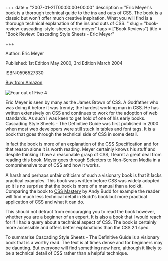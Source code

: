 +++
date = "2007-01-21T00:00:00+00:00"
description = "Eric Meyer's book is a thorough technical guide to the ins and outs of CSS.  The book is a classic but won't offer much creative inspiration. What you will find is a thorough technical explanation of the ins and outs of CSS. "
slug = "book-review-cascading-style-sheets-eric-meyer"
tags = ["Book Reviews"]
title = "Book Review: Cascading Style Sheets - Eric Meyer"

+++

Author: Eric Meyer

Published: 1st Edition May 2000, 3rd Edition March 2004

ISBN:0596527330

[Buy from Amazon](http://www.amazon.com/CSS-Definitive-Guide-Eric-Meyer/dp/0596527330)

![Four out of Five](/images/books/four_stars.gif "Four out of Five") <span class="rating">4</span>

Eric Meyer is seen by many as the James Brown of CSS. A Godfather who was doing it before it was trendy; the hardest working man in CSS. He has written extensively on CSS and continues to work for the adoption of web standards. As such I was keen to get hold of one of his early books. Cascading Style Sheets - The Definitive Guide was first published in 2000 when most web developers were still stuck in tables and font tags. It is a book that goes through the technical side of CSS in some detail.

In fact the book is more of an explanation of the CSS Specification and for that reason alone it is worth reading. Meyer certainly knows his stuff and despite thinking I have a reasonable grasp of CSS, I learnt a great deal from reading this book. Meyer goes through Selectors to Non-Screen Media in a comprehensive tour of CSS and how it works.

A harsh and perhaps unfair criticism of such a visionary book is that it lacks practical examples. This book was written before CSS was widely adopted so it is no surprise that the book is more of a manual than a toolkit. Comparing the book to [CSS Mastery](http://www.cssmastery.com/) by Andy Budd for example the reader will find much less technical detail in Budd's book but more practical application of CSS and what it can do.

This should not detract from encouraging you to read the book however, whether you are a beginner of an expert. It is also a book that I would reach for if I had a query about a technical aspect of CSS. The book is certainly more accessible and offers better explanations than the CSS 2.1 spec.

To summarise Cascading Style Sheets - The Definitive Guide is a visionary book that is a worthy read. The text is at times dense and for beginners may be daunting. But everyone will find something new here, although it likely to be a technical detail of CSS rather than a helpful technique.

